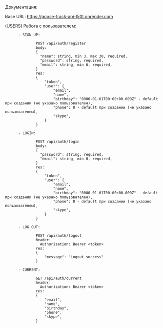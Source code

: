 Документация:

Base URL: https://goose-track-api-l50t.onrender.com

(USERS) Работа с пользователем:

          - SIGN UP:
          
                  POST /api/auth/register 
                  body: 
                  {
                    "name": string, min 3, max 30, required,
                    "password": string, required,
                    "email": string, min 6, required,
                  }
                  res:
                  {
                      "token",
                      "user": {
                          "email",
                          "name",
                          "birthday": "0000-01-01T00:00:00.000Z" - default при создании (не указано пользователем),
                          "phone": 0 - default при создании (не указано пользователем),
                          "skype",
                      }
                  }
                  
          - LOGIN:
          
                  POST /api/auth/login
                  body: 
                  {
                    "password": string, required,
                    "email": string, min 6, required,
                  }
                  res:
                  {
                      "token",
                      "user": {
                          "email",
                          "name",
                          "birthday": "0000-01-01T00:00:00.000Z" - default при создании (не указано пользователем),
                          "phone": 0 - default при создании (не указано пользователем),
                          "skype",
                      }
                  }
                  
          - LOG OUT:
          
                  POST /api/auth/logout
                  header:
                    Authorization: Bearer <token>
                  res:
                  {
                      "message": "Logout success"
                  }
                  
          - CURRENT:
          
                  GET /api/auth/current
                  header:
                    Authorization: Bearer <token>
                  res:
                  {
                      "email",
                      "name",
                      "birthday",
                      "phone",
                      "skype",
                  }
                  
  
    

